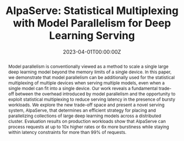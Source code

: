 ---
title: 'AlpaServe: Statistical Multiplexing with Model Parallelism for Deep Learning Serving'

authors:
  - Zhuohan Li
  - Lianmin Zheng
  - admin
  - Vincent Liu
  - Ying Sheng
  - Xin Jin
  - Yanping Huang
  - Zhifeng Chen
  - Hao Zhang
  - Joseph E. Gonzalez
  - Ion Stoica

author_notes:
  - 'Equal contribution'
  - 'Equal contribution'
  - 'Equal contribution'

date: "2023-04-01T00:00:00Z"
# doi: '10.48550/arXiv.2302.11665'

# Publication type.
# Legend: 0 = Uncategorized; 1 = Conference paper; 2 = Journal article;
# 3 = Preprint / Working Paper; 4 = Report; 5 = Book; 6 = Book section;
# 7 = Thesis; 8 = Patent
publication_types: ['1']

# Publication name and optional abbreviated publication name.
publication: In *17th USENIX Symposium on Operating Systems Design and Implementation* (CCF-A)
publication_short: In *OSDI 2023*

abstract: 'Model parallelism is conventionally viewed as a method to scale a single large deep learning model beyond the memory limits of a single device. In this paper, we demonstrate that model parallelism can be additionally used for the statistical multiplexing of multiple devices when serving multiple models, even when a single model can fit into a single device. Our work reveals a fundamental trade-off between the overhead introduced by model parallelism and the opportunity to exploit statistical multiplexing to reduce serving latency in the presence of bursty workloads. We explore the new trade-off space and present a novel serving system, AlpaServe, that determines an efficient strategy for placing and parallelizing collections of large deep learning models across a distributed cluster. Evaluation results on production workloads show that AlpaServe can process requests at up to 10x higher rates or 6x more burstiness while staying within latency constraints for more than 99% of requests.'

# Summary. An optional shortened abstract.
# tags: []

# Display this page in the Featured widget?
featured: true

# Custom links (uncomment lines below)
# links:
# - name: Custom Link
#   url: http://example.org
url_pdf: 'https://arxiv.org/pdf/2302.11665.pdf'
url_code: 'https://github.com/alpa-projects/mms'
url_dataset: ''
url_poster: ''
url_project: ''
url_slides: ''
url_source: ''
url_video: 'https://www.usenix.org/conference/osdi23/presentation/li-zhouhan'

# Featured image
# To use, add an image named `featured.jpg/png` to your page's folder.
# image:
#   caption: 'Image credit: [**Unsplash**](https://unsplash.com/photos/pLCdAaMFLTE)'
#   focal_point: ''
#   preview_only: false

# Associated Projects (optional).
#   Associate this publication with one or more of your projects.
#   Simply enter your project's folder or file name without extension.
#   E.g. `internal-project` references `content/project/internal-project/index.md`.
#   Otherwise, set `projects: []`.
# projects:
#   - example

# Slides (optional).
#   Associate this publication with Markdown slides.
#   Simply enter your slide deck's filename without extension.
#   E.g. `slides: "example"` references `content/slides/example/index.md`.
#   Otherwise, set `slides: ""`.
# slides: example
---